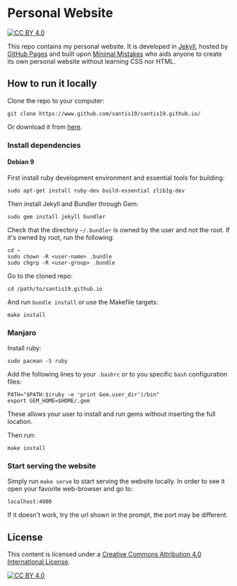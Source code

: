 # Personal Website

[![CC BY 4.0][cc-by-shield]][cc-by]

This repo contains my personal website. It is developed in
[Jekyll](https://jekyllrb.com/), hosted
by [GitHub Pages](https://pages.github.com/) and built upon
[Minimal Mistakes](https://mmistakes.github.io/minimal-mistakes/)
who aids anyone to create its own personal website without
learning CSS nor HTML.

## How to run it locally

Clone the repo to your computer:

    git clone https://www.github.com/santis19/santis19.github.io/

Or download it from
[here](https://github.com/santis19/santis19.github.io/archive/master.zip).

### Install dependencies

#### Debian 9

First install ruby development environment and essential tools for building:

    sudo apt-get install ruby-dev build-essential zlib1g-dev

Then install Jekyll and Bundler through Gem:

	sudo gem install jekyll bundler

Check that the directory `~/.bundler` is owned by the user and not the root.
If it's owned by root, run the following:

    cd ~
    sudo chown -R <user-name> .bundle
    sudo chgrp -R <user-group> .bundle

Go to the cloned repo:

    cd /path/to/santis19.github.io

And run `bundle install` or use the Makefile targets:

    make install

### Manjaro

Install ruby:

    sudo pacman -S ruby

Add the following lines to your `.bashrc` or to you specific `bash`
configuration files:

    PATH="$PATH:$(ruby -e 'print Gem.user_dir')/bin"
    export GEM_HOME=$HOME/.gem

These allows your user to install and run gems without inserting the full
location.

Then run:

    make install


### Start serving the website

Simply run `make serve` to start serving the website locally.
In order to see it open your favorite web-browser and go to:

    localhost:4000

If it doesn't work, try the url shown in the prompt, the port may be different.


## License


This content is licensed under a [Creative Commons Attribution 4.0
International License][cc-by].

[![CC BY 4.0][cc-by-image]][cc-by]

[cc-by]: http://creativecommons.org/licenses/by/4.0/
[cc-by-image]: https://i.creativecommons.org/l/by/4.0/88x31.png
[cc-by-shield]: https://img.shields.io/badge/License-CC%20BY%204.0-lightgrey.svg
